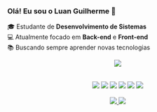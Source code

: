 ### Olá! Eu sou o Luan Guilherme 👋



🎓 Estudante de **Desenvolvimento de Sistemas**  
💻 Atualmente focado em **Back-end** e **Front-end**  
📚 Buscando sempre aprender novas tecnologias

<div align="center">
    <img src="https://github-readme-stats.vercel.app/api?username=luanmenezesx&theme=chartreuse-dark&show_icons=true">
</div>
 <br><br>
<div align="center">
    <img src="https://img.shields.io/badge/HTML5-E34F26?style=for-the-badge&logo=html5&logoColor=white">
    <img src="https://img.shields.io/badge/CSS3-1572B6?style=for-the-badge&logo=css3&logoColor=white">
    <img src="https://img.shields.io/badge/JavaScript-F7DF1E?style=for-the-badge&logo=javascript&logoColor=black">
    <img src="https://img.shields.io/badge/Node.js-43853D?style=for-the-badge&logo=node.js&logoColor=white">
    <img src="https://img.shields.io/badge/C%23-239120?style=for-the-badge&logo=c-sharp&logoColor=white">
    <img src="https://img.shields.io/badge/MySQL-00000F?style=for-the-badge&logo=mysql&logoColor=white">
</div>

<br>

<div align="center">
    <a href="https://www.linkedin.com/in/luan-guilherme-da-cruz-menezes-424337297/">
        <img src="https://img.shields.io/badge/LinkedIn-0077B5?style=for-the-badge&logo=linkedin&logoColor=white">
      <a href="mailto:luangui2006@gmail.com">
        <img src="https://img.shields.io/badge/Gmail-D14836?style=for-the-badge&logo=gmail&logoColor=white">
    </a>
</div>
